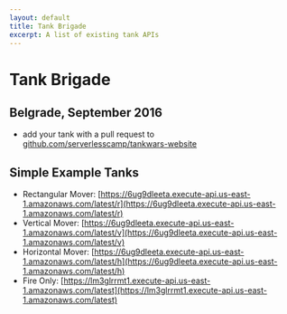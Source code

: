 ```yaml
---
layout: default
title: Tank Brigade
excerpt: A list of existing tank APIs
---
```


# Tank Brigade

## Belgrade, September 2016

* add your tank with a pull request to [github.com/serverlesscamp/tankwars-website](https://github.com/serverlesscamp/tankwars-website/tree/master/pages/tank_brigade.md)

## Simple Example Tanks

* Rectangular Mover: [https://6ug9dleeta.execute-api.us-east-1.amazonaws.com/latest/r](https://6ug9dleeta.execute-api.us-east-1.amazonaws.com/latest/r)
* Vertical Mover: [https://6ug9dleeta.execute-api.us-east-1.amazonaws.com/latest/v](https://6ug9dleeta.execute-api.us-east-1.amazonaws.com/latest/v)
* Horizontal Mover: [https://6ug9dleeta.execute-api.us-east-1.amazonaws.com/latest/h](https://6ug9dleeta.execute-api.us-east-1.amazonaws.com/latest/h)
* Fire Only: [https://lm3glrrmt1.execute-api.us-east-1.amazonaws.com/latest](https://lm3glrrmt1.execute-api.us-east-1.amazonaws.com/latest)
